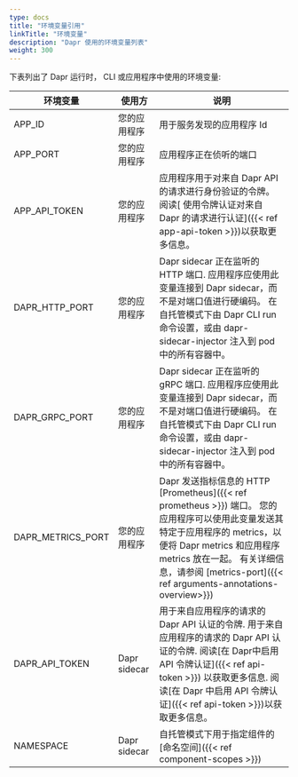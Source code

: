 ```yaml
---
type: docs
title: "环境变量引用"
linkTitle: "环境变量"
description: "Dapr 使用的环境变量列表"
weight: 300
---
```


下表列出了 Dapr 运行时， CLI 或应用程序中使用的环境变量:

| 环境变量                | 使用方          | 说明                                                                                                                                                                                                    |
| ------------------- | ------------ | ----------------------------------------------------------------------------------------------------------------------------------------------------------------------------------------------------- |
| APP_ID              | 您的应用程序       | 用于服务发现的应用程序 Id                                                                                                                                                                                        |
| APP_PORT            | 您的应用程序       | 应用程序正在侦听的端口                                                                                                                                                                                           |
| APP_API_TOKEN     | 您的应用程序       | 应用程序用于对来自 Dapr API 的请求进行身份验证的令牌。 阅读[ 使用令牌认证对来自 Dapr 的请求进行认证]({{< ref app-api-token >}})以获取更多信息。                                                                                                       |
| DAPR_HTTP_PORT    | 您的应用程序       | Dapr sidecar 正在监听的 HTTP 端口. 应用程序应使用此变量连接到 Dapr sidecar，而不是对端口值进行硬编码。 在自托管模式下由 Dapr CLI run 命令设置，或由 dapr-sidecar-injector 注入到 pod 中的所有容器中。                                                             |
| DAPR_GRPC_PORT    | 您的应用程序       | Dapr sidecar 正在监听的 gRPC 端口. 应用程序应使用此变量连接到 Dapr sidecar，而不是对端口值进行硬编码。 在自托管模式下由 Dapr CLI run 命令设置，或由 dapr-sidecar-injector 注入到 pod 中的所有容器中。                                                             |
| DAPR_METRICS_PORT | 您的应用程序       | Dapr 发送指标信息的 HTTP [Prometheus]({{< ref prometheus >}}) 端口。 您的应用程序可以使用此变量发送其特定于应用程序的 metrics，以便将 Dapr metrics 和应用程序 metrics 放在一起。 有关详细信息，请参阅 [metrics-port]({{< ref arguments-annotations-overview>}}) |
| DAPR_API_TOKEN    | Dapr sidecar | 用于来自应用程序的请求的 Dapr API 认证的令牌. 用于来自应用程序的请求的 Dapr API 认证的令牌. 阅读[在 Dapr中启用 API 令牌认证]({{< ref api-token >}}) 以获取更多信息. 阅读[在 Dapr 中启用 API 令牌认证]({{< ref api-token >}})以获取更多信息。                               |
| NAMESPACE           | Dapr sidecar | 自托管模式下用于指定组件的[命名空间]({{< ref component-scopes >}})                                                                                                                                                     |
